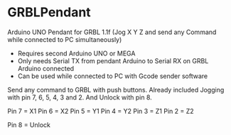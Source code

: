 # GRBLPendant
Arduino UNO Pendant for GRBL 1.1f (Jog X Y Z and send any Command while connected to PC simultaneously)

* Requires second Arduino UNO or MEGA
* Only needs Serial TX from pendant Arduino to Serial RX on GRBL Arduino connected
* Can be used while connected to PC with Gcode sender software

Send any command to GRBL with push buttons. 
Already included Jogging with pin 7, 6, 5, 4, 3 and 2. 
And Unlock with pin 8.

Pin 7 = X1
Pin 6 = X2
Pin 5 = Y1
Pin 4 = Y2
Pin 3 = Z1
Pin 2 = Z2

Pin 8 = Unlock
